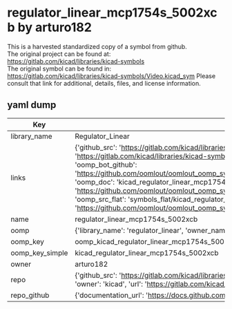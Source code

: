 # regulator_linear_mcp1754s_5002xcb by arturo182  
This is a harvested standardized copy of a symbol from github.  
The original project can be found at:  
https://gitlab.com/kicad/libraries/kicad-symbols  
The original symbol can be found in:
https://gitlab.com/kicad/libraries/kicad-symbols/Video.kicad_sym
Please consult that link for additional, details, files, and license information.  
## yaml dump  
| Key | Value |  
| --- | --- |  
| library_name | Regulator_Linear |  
| links | {'github_src': 'https://gitlab.com/kicad/libraries/kicad-symbols/Video.kicad_sym', 'github_src_repo': 'https://gitlab.com/kicad/libraries/kicad-symbols', 'oomp_bot': 'kicad_regulator_linear_mcp1754s_5002xcb/working', 'oomp_bot_github': 'https://github.com/oomlout/oomlout_oomp_symbol_bot/tree/main/kicad_regulator_linear_mcp1754s_5002xcb/working', 'oomp_doc': 'kicad_regulator_linear_mcp1754s_5002xcb/working', 'oomp_doc_github': 'https://github.com/oomlout/oomlout_oomp_symbol_doc/tree/main/kicad_regulator_linear_mcp1754s_5002xcb/working', 'oomp_src_flat': 'symbols_flat/kicad_regulator_linear_mcp1754s_5002xcb/working', 'oomp_src_flat_github': 'https://github.com/oomlout/oomlout_oomp_symbol_src/tree/main/kicad_regulator_linear_mcp1754s_5002xcb/working'} |  
| name | regulator_linear_mcp1754s_5002xcb |  
| oomp | {'library_name': 'regulator_linear', 'owner_name': 'kicad', 'symbol_name': 'regulator_linear_mcp1754s_5002xcb'} |  
| oomp_key | oomp_kicad_regulator_linear_mcp1754s_5002xcb |  
| oomp_key_simple | kicad_regulator_linear_mcp1754s_5002xcb |  
| owner | arturo182 |  
| repo | {'github_src': 'https://gitlab.com/kicad/libraries/kicad-symbols/Video.kicad_sym', 'name': 'libraries/kicad-symbols', 'owner': 'kicad', 'url': 'https://gitlab.com/kicad/libraries/kicad-symbols'} |  
| repo_github | {'documentation_url': 'https://docs.github.com/rest/repos/repos#get-a-repository', 'message': 'Not Found'} |  

